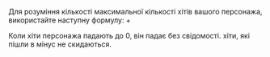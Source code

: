 Для розуміння кількості максимальної кількості хітів вашого персонажа, використайте наступну формулу:
+

Коли хіти персонажа падають до 0, він падає без свідомості. хіти, які пішли в мінус не скидаються.